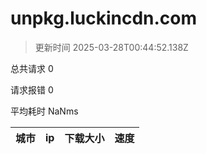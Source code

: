 
  # unpkg.luckincdn.com

  > 更新时间 2025-03-28T00:44:52.138Z
  
  总共请求 0

  请求报错 0

  平均耗时 NaNms

|城市|ip|下载大小|速度|
|-----|----------|---|---|

  